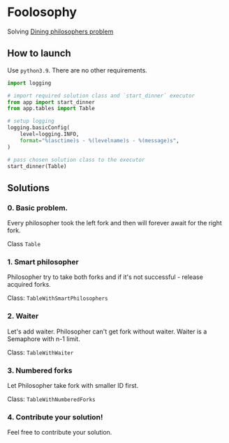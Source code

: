 # Foolosophy

Solving [Dining philosophers problem](https://en.wikipedia.org/wiki/Dining_philosophers_problem)

## How to launch

Use `python3.9`. There are no other requirements.

```python
import logging

# import required solution class and `start_dinner` executor
from app import start_dinner
from app.tables import Table

# setup logging
logging.basicConfig(
    level=logging.INFO,
    format="%(asctime)s - %(levelname)s - %(message)s",
)

# pass chosen solution class to the executor
start_dinner(Table)
```

## Solutions

### 0. Basic problem.

Every philosopher took the left fork and then will forever await for the right fork.

Class `Table`

### 1. Smart philosopher

Philosopher try to take both forks and if it's not successful - release acquired forks.

Class: `TableWithSmartPhilosophers`

### 2. Waiter

Let's add waiter. Philosopher can't get fork without waiter. Waiter is a Semaphore with n-1 limit.

Class: `TableWithWaiter`

### 3. Numbered forks

Let Philosopher take fork with smaller ID first.

Class: `TableWithNumberedForks`

### 4. Contribute your solution!

Feel free to contribute your solution.
